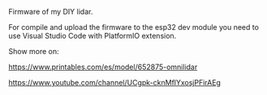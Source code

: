Firmware of my DIY lidar.

For compile and upload the firmware to the esp32 dev module you need to use Visual Studio Code with PlatformIO extension.

Show more on:

https://www.printables.com/es/model/652875-omnilidar

https://www.youtube.com/channel/UCgpk-cknMflYxosjPFirAEg
